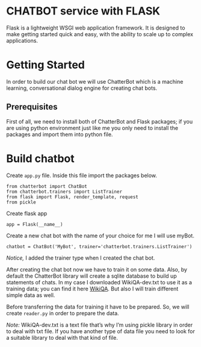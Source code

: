 # CHATBOT service with FLASK
Flask is a lightweight WSGI web application framework. It is designed to make getting started quick and easy, with the ability to scale up to complex applications.
# Getting Started
In order to build our chat bot we will use ChatterBot which is a machine learning, conversational dialog engine for creating chat bots.
## Prerequisites
First of all, we need to install both of ChatterBot and Flask packages; if you are using python environment just like me you only need to install the packages and import them into python file.
# Build chatbot
Create ` app.py ` file. Inside this file import the packages below.
```
from chatterbot import ChatBot
from chatterbot.trainers import ListTrainer
from flask import Flask, render_template, request
from pickle
```
Create flask app

` app = Flask(__name__) `

Create a new chat bot with the name of your choice for me I will use myBot.

` chatbot = ChatBot('MyBot', trainer='chatterbot.trainers.ListTrainer') `

*Notice,* I added the trainer type when I created the chat bot.

After creating the chat bot now we have to train it on some data. Also, by default the ChatterBot library will create a sqlite database to build up statements of chats.
In my case I downloaded WikiQA-dev.txt to use it as a training data; you can find it here [WikiQA](https://www.microsoft.com/en-us/download/details.aspx?id=52419&from=http%3A%2F%2Fresearch.microsoft.com%2Fapps%2Fmobile%2Fdownload.aspx%3Fp%3D4495da01-db8c-4041-a7f6-7984a4f6a905). But also I will train different simple data as well. 

Before transferring the data for training it have to be prepared. So, we will create `reader.py` in order to prepare the data.

*Note:* WikiQA-dev.txt is a text file that’s why I’m using pickle library in order to deal with txt file. If you have another type of data file you need to look for a suitable library to deal with that kind of file.

